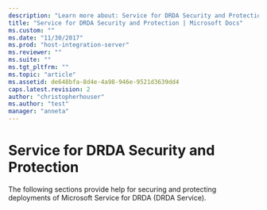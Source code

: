 ```yaml
---
description: "Learn more about: Service for DRDA Security and Protection"
title: "Service for DRDA Security and Protection | Microsoft Docs"
ms.custom: ""
ms.date: "11/30/2017"
ms.prod: "host-integration-server"
ms.reviewer: ""
ms.suite: ""
ms.tgt_pltfrm: ""
ms.topic: "article"
ms.assetid: de648bfa-8d4e-4a98-946e-9521d3639dd4
caps.latest.revision: 2
author: "christopherhouser"
ms.author: "test"
manager: "anneta"
---
```

# Service for DRDA Security and Protection
The following sections provide help for securing and protecting deployments of Microsoft Service for DRDA (DRDA Service).

